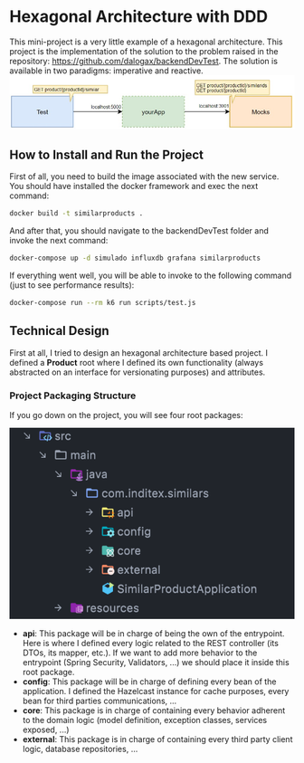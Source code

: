 # Hexagonal Architecture with DDD
This mini-project is a very little example of a hexagonal architecture. This project is the implementation of the solution to the problem raised in the repository: https://github.com/dalogax/backendDevTest. The solution is available in two paradigms: imperative and reactive.![Diagram](https://github.com/dalogax/backendDevTest/raw/main/assets/diagram.jpg)

## How to Install and Run the Project

First of all, you need to build the image associated with the new service. You should have installed the docker framework and exec the next command: 

```bash
docker build -t similarproducts .
```

And after that, you should navigate to the backendDevTest folder and invoke the next command:

```bash
docker-compose up -d simulado influxdb grafana similarproducts
```

If everything went well, you will be able to invoke to the following command (just to see performance results):

```bash
docker-compose run --rm k6 run scripts/test.js
```

## Technical Design

First at all, I tried to design an hexagonal architecture based project. I defined a **Product** root where I defined its own functionality (always abstracted on an interface for versionating purposes) and attributes.

### Project Packaging Structure

If you go down on the project, you will see four root packages:

![image-20220220172523885](assets/project-packaging-structure.png)

- **api**: This package will be in charge of being the own of the entrypoint. Here is where I defined every logic related to the REST controller (its DTOs, its mapper, etc.). If we want to add more behavior to the entrypoint (Spring Security, Validators, ...) we should place it inside this root package.
- **config**: This package will be in charge of defining every bean of the application. I defined the Hazelcast instance for cache purposes, every bean for third parties communications, ...
- **core**: This package is in charge of containing every behavior adherent to the domain logic (model definition, exception classes, services exposed, ...)
- **external**: This package is in charge of containing every third party client logic, database repositories, ...